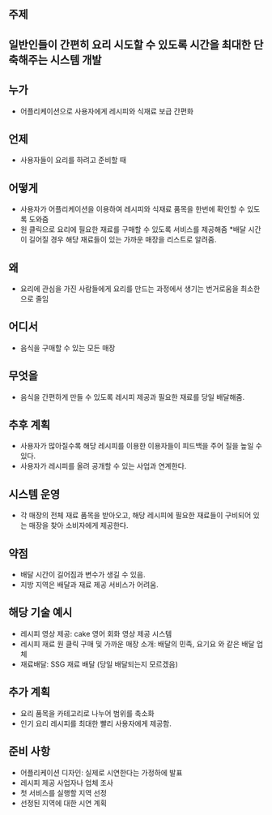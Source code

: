 ## 주제
## 일반인들이 간편히 요리 시도할 수 있도록 시간을 최대한 단축해주는 시스템 개발

## 누가
* 어플리케이션으로 사용자에게 레시피와 식재료 보급 간편화

## 언제
* 사용자들이 요리를 하려고 준비할 때

## 어떻게
* 사용자가 어플리케이션을 이용하여 레시피와 식재료 품목을 한번에 확인할 수 있도록 도와줌
* 원 클릭으로 요리에 필요한 재료를 구매할 수 있도록 서비스를 제공해줌
*배달 시간이 길어질 경우 해당 재료들이 있는 가까운 매장을 리스트로 알려줌.

## 왜
* 요리에 관심을 가진 사람들에게 요리를 만드는 과정에서 생기는 번거로움을 최소한으로 줄임

## 어디서
* 음식을 구매할 수 있는 모든 매장

## 무엇을
* 음식을 간편하게 만들 수 있도록 레시피 제공과 필요한 재료를 당일 배달해줌.

## 추후 계획
* 사용자가 많아질수록 해당 레시피를 이용한 이용자들이 피드백을 주어 질을 높일 수 있다.
* 사용자가 레시피를 올려 공개할 수 있는 사업과 연계한다.

## 시스템 운영
* 각 매장의 전체 재료 품목을 받아오고, 해당 레시피에 필요한 재료들이 구비되어 있는 
매장을 찾아 소비자에게 제공한다.

## 약점
* 배달 시간이 길어짐과 변수가 생길 수 있음.
* 지방 지역은 배달과 재료 제공 서비스가 어려움.

## 해당 기술 예시
* 레시피 영상 제공: cake 영어 회화 영상 제공 시스템
* 레시피 재료 원 클릭 구매 및 가까운 매장 소개: 배달의 민족, 요기요 와 같은 배달 업체
* 재료배달: SSG 재료 배달 (당일 배달되는지 모르겠음)

## 추가 계획
* 요리 품목을 카테고리로 나누어 범위를 축소화
* 인기 요리 레시피를 최대한 빨리 사용자에게 제공함.

## 준비 사항
* 어플리케이션 디자인: 실제로 시연한다는 가정하에 발표
* 레시피 제공 사업자나 업체 조사
* 첫 서비스를 실행할 지역 선정
* 선정된 지역에 대한 시연 계획

